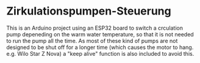 # Zirkulationspumpen-Steuerung
This is an Arduino project using an ESP32 board to switch a crculation pump depeneding on the 
warm water temperature, so that it is not needed to run the pump all the time.
As most of these kind of pumps are not designed to be shut off for a longer 
time (which causes the motor to hang. e.g. Wilo Star Z Nova) a "keep alive" function is also included
to avoid this. 
